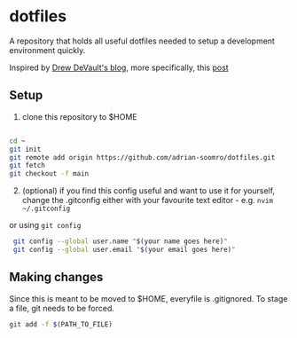 # dotfiles

A repository that holds all useful dotfiles needed to setup a development environment quickly.

Inspired by [Drew DeVault's blog](https://drewdevault.com/), more specifically, this [post](https://drewdevault.com/2019/12/30/dotfiles.html)

## Setup 
1) clone this repository to $HOME 
```sh

cd ~
git init
git remote add origin https://github.com/adrian-soomro/dotfiles.git 
git fetch
git checkout -f main
```

2) (optional) if you find this config useful and want to use it for yourself, change the .gitconfig
either with your favourite text editor - e.g. `nvim ~/.gitconfig`

or using `git config`

```sh
 git config --global user.name "$(your name goes here)"
 git config --global user.email "$(your email goes here)"
```

## Making changes

Since this is meant to be moved to $HOME, everyfile is .gitignored. To stage a file, git needs to be forced.

```sh
git add -f $(PATH_TO_FILE)
```
